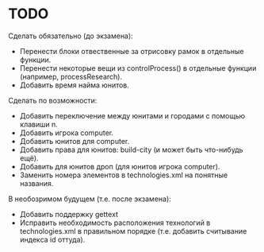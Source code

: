 TODO
====
Сделать обязательно (до экзамена):
* Перенести блоки отвественные за отрисовку рамок в отдельные функции.
* Перенести некоторые вещи из controlProcess() в отдельные функции (например, processResearch).
* Добавить время найма юнитов.

Сделать по возможности:
* Добавить переключение между юнитами и городами с помощью клавиши n.
* Добавить игрока computer.
* Добавить юнитов для computer.
* Добавить права для юнитов: build-city (и может быть что-нибудь ещё).
* Добавить для юнитов дроп (для юнитов игрока computer).
* Заменить номера элементов в technologies.xml на понятные названия.

В необозримом будущем (т.е. после экзамена):
* Добавить поддержку gettext
* Исправить необходимость расположения технологий в technologies.xml в правильном порядке (т.е. добавить считывание индекса id оттуда).

